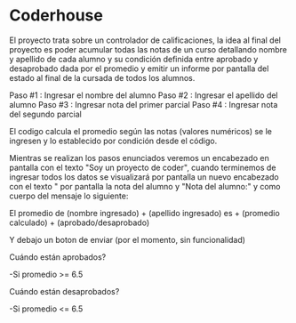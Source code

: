 # Coderhouse

El proyecto trata sobre un controlador de calificaciones, la idea al final del proyecto es poder acumular todas las notas de un curso detallando nombre y apellido de cada alumno y su condición definida entre aprobado y desaprobado dada por el promedio y emitir un informe por pantalla del estado al final de la cursada de todos los alumnos.



Paso #1 : Ingresar el nombre del alumno
Paso #2 : Ingresar el apellido del alumno
Paso #3 : Ingresar nota del primer parcial
Paso #4 : Ingresar nota del segundo parcial

El codigo calcula el promedio según las notas (valores numéricos) se le ingresen y lo establecido por condición desde el código.

Mientras se realizan los pasos enunciados veremos un encabezado en pantalla con el texto "Soy un proyecto de coder", cuando terminemos de ingresar todos los datos se visualizará por pantalla un nuevo encabezado con el texto " por pantalla la nota del alumno y "Nota del alumno:" y como cuerpo del mensaje lo siguiente:

El promedio de (nombre ingresado) + (apellido ingresado) es + (promedio calculado) + (aprobado/desaprobado)

Y debajo un boton de enviar (por el momento, sin funcionalidad)

Cuándo están aprobados?

-Si promedio >= 6.5

Cuándo están desaprobados?

-Si promedio <= 6.5
